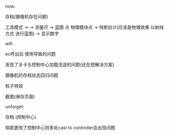 now:

存档(摄像机存在问题)

工具模式 -> 
    -> 测量尺 -> 蓝图 点 物理模块点
    -> 特斯拉计(应该是物理效果 以射线方式 进行蓝图) -> 显示数字 

will:

ec呼出后 使用导致的问题

发现了关卡与控制中心加载流送的问题(还在想解决方案)

摄像机的存档状态回归问题

粒子特效

截图(保存页面)

unforget:

存档 (控制中心)

倘若更改了控制中心则多处cast to controller会出现问题

